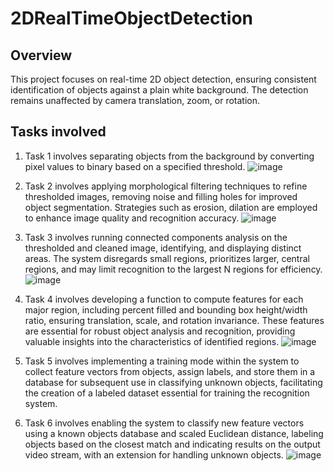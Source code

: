 # 2DRealTimeObjectDetection

  ## Overview
  This project focuses on real-time 2D object detection, ensuring consistent identification of objects against a plain white background. The detection remains unaffected by camera translation, zoom, or rotation.
  ## Tasks involved
1. Task 1 involves separating objects from the background by converting pixel values to binary based on a specified threshold. 
![image](https://github.com/user-attachments/assets/bda60730-45c2-44c5-925b-775f0409525c)


2. Task 2 involves applying morphological filtering techniques to refine thresholded images, removing noise and filling holes for improved object segmentation. Strategies such as erosion, dilation are employed to enhance image quality and recognition accuracy.
![image](https://github.com/user-attachments/assets/9b2f87a3-beac-434c-affe-8304a93c7108)

3. Task 3 involves running connected components analysis on the thresholded and cleaned image, identifying, and displaying distinct areas. The system disregards small regions, prioritizes larger, central regions, and may limit recognition to the largest N regions for efficiency.
![image](https://github.com/user-attachments/assets/36370e6f-5bb0-4f43-93b2-956d4a67f6ac)

4. Task 4 involves developing a function to compute features for each major region, including percent filled and bounding box height/width ratio, ensuring translation, scale, and rotation invariance. These features are essential for robust object analysis and recognition, providing valuable insights into the characteristics of identified regions.
![image](https://github.com/user-attachments/assets/fc3987c5-d90a-45df-87b1-8d8a045da325)

5. Task 5 involves implementing a training mode within the system to collect feature vectors from objects, assign labels, and store them in a database for subsequent use in classifying unknown objects, facilitating the creation of a labeled dataset essential for training the recognition system.

6. Task 6 involves enabling the system to classify new feature vectors using a known objects database and scaled Euclidean distance, labeling objects based on the closest match and indicating results on the output video stream, with an extension for handling unknown objects.
![image](https://github.com/user-attachments/assets/d0daf2f2-1bb4-4700-a20a-5a1fe8653d78)

